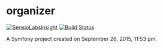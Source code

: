 organizer
=========

[![SensioLabsInsight](https://insight.sensiolabs.com/projects/0d3167da-7808-49a2-a2b6-b99c0c487274/mini.png)](https://insight.sensiolabs.com/projects/0d3167da-7808-49a2-a2b6-b99c0c487274) [![Build Status](https://travis-ci.org/holoflins/organizer.svg?branch=develop)](https://travis-ci.org/holoflins/organizer) 

A Symfony project created on September 26, 2015, 11:53 pm.

